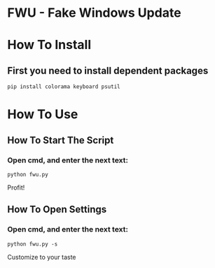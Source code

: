 # FWU - Fake Windows Update

# How To Install

## First you need to install dependent packages
`pip install colorama keyboard psutil`

# How To Use
## How To Start The Script

### Open cmd, and enter the next text:
`python fwu.py`

Profit!
## How To Open Settings

### Open cmd, and enter the next text:
`python fwu.py -s`

Customize to your taste
